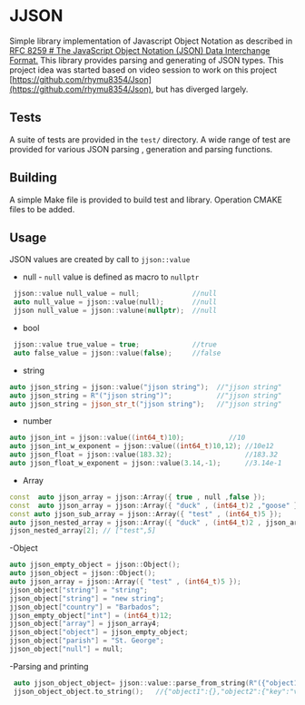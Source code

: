 
# JJSON

Simple library implementation of Javascript Object Notation as described in [RFC 8259 # The JavaScript Object Notation (JSON) Data Interchange Format.]([https://tools.ietf.org/html/rfc8259](https://tools.ietf.org/html/rfc8259)) This library provides parsing and generating of JSON types. This project idea was started based on video session to work on this project [https://github.com/rhymu8354/Json](https://github.com/rhymu8354/Json), but has diverged largely.
## Tests
A suite of tests are provided in the `test/` directory. A wide range of test are provided for various JSON parsing , generation and parsing functions.
## Building
A simple Make file is provided to build test and library. Operation CMAKE files to be added.
## Usage
JSON values are created by call to `jjson::value`
- null  - `null` value is defined as macro to `nullptr`
```c++
 jjson::value null_value = null;             //null 
 auto null_value = jjson::value(null);       //null
 jjson null_value = jjson::valune(nullptr);  //null
```
-  bool 
```c++
 jjson::value true_value = true;             //true
 auto false_value = jjson::value(false);     //false
```
-  string 
 ```c++
 auto jjson_string = jjson::value("jjson string");  //"jjson string"
 auto jjson_string = R"("jjson string")";           //"jjson string"
 auto jjson_string = jjson_str_t("jjson string");   //"jjson string"
```
- number
```c++
auto jjson_int = jjson::value((int64_t)10);           //10
auto jjson_int_w_exponent = jjson::value((int64_t)10,12); //10e12
auto jjson_float = jjson::value(183.32);                  //183.32
auto jjson_float_w_exponent = jjson::value(3.14,-1);      //3.14e-1
```
- Array
```c++
const  auto jjson_array = jjson::Array({ true , null ,false });             //[true , null , false]
const  auto jjson_array = jjson::Array({ "duck" , (int64_t)2 ,"goose" });   //["duck" , 2 , "goose"]
const auto jjson_sub_array = jjson::Array({ "test" , (int64_t)5 });         
auto jjson_nested_array = jjson::Array({ "duck" , (int64_t)2 , jjson_array4 });     //["duck" , 2 , [ "test" , 5 ]]
jjson_nested_array[2]; // ["test",5]
```
-Object
```c++
auto jjson_empty_object = jjson::Object();                                  //{}
auto jjson_object = jjson::Object();                                        //{}
auto jjson_array = jjson::Array({ "test" , (int64_t)5 });                     //[ "test" , 5 ]
jjson_object["string"] = "string";                                            //{ "string"  : "string"}
jjson_object["string"] = "new string";                                        //{ "string" : "new string"}
jjson_object["country"] = "Barbados";                                         //{ "country" : "Barbados" , "string" : "new string"}
jjson_empty_object["int"] = (int64_t)12;                                      //{ "int" : 12,}
jjson_object["array"] = jjson_array4;                                         //{ "array" : [ "test" , 5 ] , "country" : "Barbados" , "string" : "new string"}
jjson_object["object"] = jjson_empty_object;                                    //{ "array" : [ "test" , 5 ] , "country" : "Barbados" ,"object" : {} , "string" : "new string"}
jjson_object["parish"] = "St. George";                                           //{ "array" : [ "test" , 5 ] , "country" : "Barbados" ,"object" : {} , "Parish" : "St. George" ,"string" : "new string"}
jjson_object["null"] = null;                                           //{ "array" : [ "test" , 5 ] , "country" : "Barbados" ,"object" : {} , "null" : null , "Parish" : "St. George" ,"string" : "new string"}
```
-Parsing and printing
```c++
 auto jjson_object_object= jjson::value::parse_from_string(R"({"object1":{},"object2":{"key":"val","array":[{},"string",true]}})");
 jjson_object_object.to_string();   //{"object1":{},"object2":{"key":"val","array":[{},"string",true]}}
```